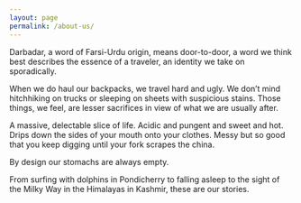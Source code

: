 ```yaml
---
layout: page
permalink: /about-us/
---
```


Darbadar, a word of Farsi-Urdu origin, means door-to-door, a word we think best describes the essence of a traveler, an identity we take on sporadically.

When we do haul our backpacks, we travel hard and ugly. We don’t mind hitchhiking on trucks or sleeping on sheets with suspicious stains. Those things, we feel, are lesser sacrifices in view of what we are usually after. 

A massive, delectable slice of life. Acidic and pungent and sweet and hot. Drips down the sides of your mouth onto your clothes. Messy but so good that you keep digging until your fork scrapes the china. 

By design our stomachs are always empty. 

From surfing with dolphins in Pondicherry to falling asleep to the sight of the Milky Way in the Himalayas in Kashmir, these are our stories.


     